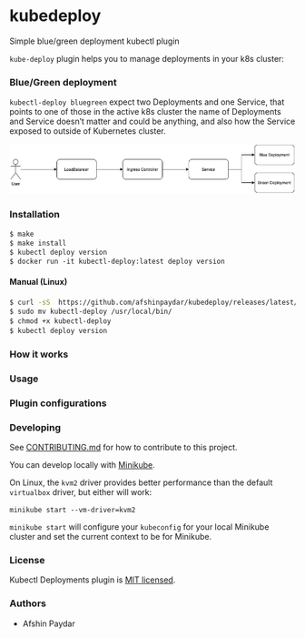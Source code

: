 # kubedeploy
Simple blue/green deployment kubectl plugin

`kube-deploy` plugin helps you to manage deployments in your k8s cluster:

### Blue/Green deployment
`kubectl-deploy bluegreen` expect two Deployments and one Service, that points to one of those in the active k8s cluster
the name of Deployments and Service doesn’t matter and could be anything,
and also how the Service exposed to outside of Kubernetes cluster.

![Blue/Green](img/blue-green.png?raw=true "Blue/Green Deployment")

### Installation
```
$ make
$ make install
$ kubectl deploy version
$ docker run -it kubectl-deploy:latest deploy version
```
#### Manual (Linux)
```sh
$ curl -sS  https://github.com/afshinpaydar/kubedeploy/releases/latest/kubectl-deploy-x86-64-linux -o kubectl-deploy
$ sudo mv kubectl-deploy /usr/local/bin/
$ chmod +x kubectl-deploy
$ kubectl deploy version
```

### How it works


### Usage

### Plugin configurations


### Developing

See [CONTRIBUTING.md](CONTRIBUTING.md) for how to contribute to this project.

You can develop locally with
[Minikube](https://kubernetes.io/docs/setup/minikube/).

On Linux, the `kvm2` driver provides better performance than the default
`virtualbox` driver, but either will work:

```
minikube start --vm-driver=kvm2
```

`minikube start` will configure your `kubeconfig` for your local Minikube
cluster and set the current context to be for Minikube.

### License

Kubectl Deployments plugin is [MIT licensed](LICENSE).

### Authors

* Afshin Paydar